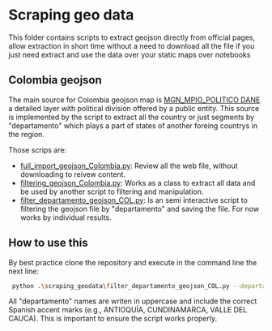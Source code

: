 # Scraping geo data

This folder contains scripts to extract geojson directly from official pages, allow extraction in short time without a need to download all the file if you just need extract and use the data over your static maps over notebooks

## Colombia geojson

The main source for Colombia geojson map is [MGN_MPIO_POLITICO DANE](https://www.arcgis.com/home/item.html?id=129f3fe8e3424cc7ba3fc19ff1522026) a detailed layer with political division offered by a public entity. This source is implemented by the script to extract all the country or just segments by "departamento" which plays a part of states of another foreing countrys in the region.

Those scrips are:

- [full_import_geojson_Colombia.py](scraping_geodata/full_import_geojson_Colombia.py): Review all the web file, without downloading to reivew content.
- [filtering_geojson_Colombia.py](scraping_geodata/filtering_geojson_Colombia.py): Works as a class to extract all data and be used by another script to filtering and manipulation.
- [filter_departamento_geojson_COL.py](scraping_geodata/filter_departamento_geojson_COL.py): Is an semi interactive script to filtering the geojson file by "departamento" and saving the file. For now works by individual results.

## How to use this

By best practice clone the repository and execute in the command line the next line:

```bash
 python .\scraping_geodata\filter_departamento_geojson_COL.py --departamento NOMBRE_DEPARTAMENTO
```

All "departamento" names are writen in uppercase and include the correct Spanish accent marks (e.g., ANTIOQUÍA, CUNDINAMARCA, VALLE DEL CAUCA). This is important to ensure the script works properly.
